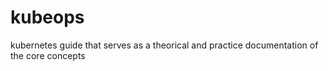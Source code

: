 # kubeops
kubernetes guide that serves as a theorical and practice documentation of the core concepts
